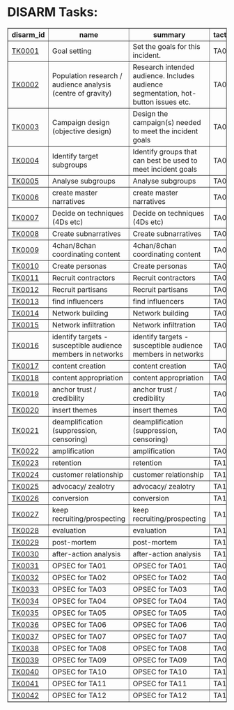 # DISARM Tasks:

<table border="1">
<tr>
<th>disarm_id</th>
<th>name</th>
<th>summary</th>
<th>tactic_id</th>
</tr>
<tr>
<td><a href="tasks/TK0001.md">TK0001</a></td>
<td>Goal setting</td>
<td>Set the goals for this incident. </td>
<td>TA01</td>
</tr>
<tr>
<td><a href="tasks/TK0002.md">TK0002</a></td>
<td>Population research / audience analysis (centre of gravity)</td>
<td>Research intended audience.  Includes audience segmentation, hot-button issues etc. </td>
<td>TA01</td>
</tr>
<tr>
<td><a href="tasks/TK0003.md">TK0003</a></td>
<td>Campaign design (objective design)</td>
<td>Design the campaign(s) needed to meet the incident goals</td>
<td>TA01</td>
</tr>
<tr>
<td><a href="tasks/TK0004.md">TK0004</a></td>
<td>Identify target subgroups</td>
<td>Identify groups that can best be used to meet incident goals</td>
<td>TA02</td>
</tr>
<tr>
<td><a href="tasks/TK0005.md">TK0005</a></td>
<td>Analyse subgroups</td>
<td>Analyse subgroups</td>
<td>TA02</td>
</tr>
<tr>
<td><a href="tasks/TK0006.md">TK0006</a></td>
<td>create master narratives</td>
<td>create master narratives</td>
<td>TA02</td>
</tr>
<tr>
<td><a href="tasks/TK0007.md">TK0007</a></td>
<td>Decide on techniques (4Ds etc)</td>
<td>Decide on techniques (4Ds etc)</td>
<td>TA02</td>
</tr>
<tr>
<td><a href="tasks/TK0008.md">TK0008</a></td>
<td>Create subnarratives</td>
<td>Create subnarratives</td>
<td>TA02</td>
</tr>
<tr>
<td><a href="tasks/TK0009.md">TK0009</a></td>
<td>4chan/8chan coordinating content</td>
<td>4chan/8chan coordinating content</td>
<td>TA02</td>
</tr>
<tr>
<td><a href="tasks/TK0010.md">TK0010</a></td>
<td>Create personas</td>
<td>Create personas</td>
<td>TA03</td>
</tr>
<tr>
<td><a href="tasks/TK0011.md">TK0011</a></td>
<td>Recruit contractors</td>
<td>Recruit contractors</td>
<td>TA03</td>
</tr>
<tr>
<td><a href="tasks/TK0012.md">TK0012</a></td>
<td>Recruit partisans</td>
<td>Recruit partisans</td>
<td>TA03</td>
</tr>
<tr>
<td><a href="tasks/TK0013.md">TK0013</a></td>
<td>find influencers</td>
<td>find influencers</td>
<td>TA03</td>
</tr>
<tr>
<td><a href="tasks/TK0014.md">TK0014</a></td>
<td>Network building</td>
<td>Network building</td>
<td>TA04</td>
</tr>
<tr>
<td><a href="tasks/TK0015.md">TK0015</a></td>
<td>Network infiltration</td>
<td>Network infiltration</td>
<td>TA04</td>
</tr>
<tr>
<td><a href="tasks/TK0016.md">TK0016</a></td>
<td>identify targets - susceptible audience members in networks</td>
<td>identify targets - susceptible audience members in networks</td>
<td>TA04</td>
</tr>
<tr>
<td><a href="tasks/TK0017.md">TK0017</a></td>
<td>content creation</td>
<td>content creation</td>
<td>TA06</td>
</tr>
<tr>
<td><a href="tasks/TK0018.md">TK0018</a></td>
<td>content appropriation</td>
<td>content appropriation</td>
<td>TA06</td>
</tr>
<tr>
<td><a href="tasks/TK0019.md">TK0019</a></td>
<td>anchor trust / credibility</td>
<td>anchor trust / credibility</td>
<td>TA08</td>
</tr>
<tr>
<td><a href="tasks/TK0020.md">TK0020</a></td>
<td>insert themes</td>
<td>insert themes</td>
<td>TA08</td>
</tr>
<tr>
<td><a href="tasks/TK0021.md">TK0021</a></td>
<td>deamplification (suppression, censoring)</td>
<td>deamplification (suppression, censoring)</td>
<td>TA09</td>
</tr>
<tr>
<td><a href="tasks/TK0022.md">TK0022</a></td>
<td>amplification</td>
<td>amplification</td>
<td>TA09</td>
</tr>
<tr>
<td><a href="tasks/TK0023.md">TK0023</a></td>
<td>retention</td>
<td>retention</td>
<td>TA11</td>
</tr>
<tr>
<td><a href="tasks/TK0024.md">TK0024</a></td>
<td>customer relationship</td>
<td>customer relationship</td>
<td>TA11</td>
</tr>
<tr>
<td><a href="tasks/TK0025.md">TK0025</a></td>
<td>advocacy/ zealotry</td>
<td>advocacy/ zealotry</td>
<td>TA11</td>
</tr>
<tr>
<td><a href="tasks/TK0026.md">TK0026</a></td>
<td>conversion</td>
<td>conversion</td>
<td>TA11</td>
</tr>
<tr>
<td><a href="tasks/TK0027.md">TK0027</a></td>
<td>keep recruiting/prospecting</td>
<td>keep recruiting/prospecting</td>
<td>TA11</td>
</tr>
<tr>
<td><a href="tasks/TK0028.md">TK0028</a></td>
<td>evaluation</td>
<td>evaluation</td>
<td>TA12</td>
</tr>
<tr>
<td><a href="tasks/TK0029.md">TK0029</a></td>
<td>post-mortem</td>
<td>post-mortem</td>
<td>TA12</td>
</tr>
<tr>
<td><a href="tasks/TK0030.md">TK0030</a></td>
<td>after-action analysis</td>
<td>after-action analysis</td>
<td>TA12</td>
</tr>
<tr>
<td><a href="tasks/TK0031.md">TK0031</a></td>
<td>OPSEC for TA01</td>
<td>OPSEC for TA01</td>
<td>TA01</td>
</tr>
<tr>
<td><a href="tasks/TK0032.md">TK0032</a></td>
<td>OPSEC for TA02</td>
<td>OPSEC for TA02</td>
<td>TA02</td>
</tr>
<tr>
<td><a href="tasks/TK0033.md">TK0033</a></td>
<td>OPSEC for TA03</td>
<td>OPSEC for TA03</td>
<td>TA03</td>
</tr>
<tr>
<td><a href="tasks/TK0034.md">TK0034</a></td>
<td>OPSEC for TA04</td>
<td>OPSEC for TA04</td>
<td>TA04</td>
</tr>
<tr>
<td><a href="tasks/TK0035.md">TK0035</a></td>
<td>OPSEC for TA05</td>
<td>OPSEC for TA05</td>
<td>TA05</td>
</tr>
<tr>
<td><a href="tasks/TK0036.md">TK0036</a></td>
<td>OPSEC for TA06</td>
<td>OPSEC for TA06</td>
<td>TA06</td>
</tr>
<tr>
<td><a href="tasks/TK0037.md">TK0037</a></td>
<td>OPSEC for TA07</td>
<td>OPSEC for TA07</td>
<td>TA07</td>
</tr>
<tr>
<td><a href="tasks/TK0038.md">TK0038</a></td>
<td>OPSEC for TA08</td>
<td>OPSEC for TA08</td>
<td>TA08</td>
</tr>
<tr>
<td><a href="tasks/TK0039.md">TK0039</a></td>
<td>OPSEC for TA09</td>
<td>OPSEC for TA09</td>
<td>TA09</td>
</tr>
<tr>
<td><a href="tasks/TK0040.md">TK0040</a></td>
<td>OPSEC for TA10</td>
<td>OPSEC for TA10</td>
<td>TA10</td>
</tr>
<tr>
<td><a href="tasks/TK0041.md">TK0041</a></td>
<td>OPSEC for TA11</td>
<td>OPSEC for TA11</td>
<td>TA11</td>
</tr>
<tr>
<td><a href="tasks/TK0042.md">TK0042</a></td>
<td>OPSEC for TA12</td>
<td>OPSEC for TA12</td>
<td>TA12</td>
</tr>
</table>
